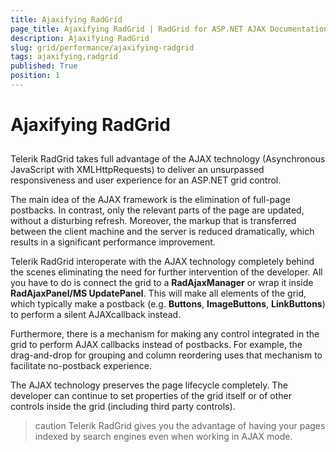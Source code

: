 ```yaml
---
title: Ajaxifying RadGrid
page_title: Ajaxifying RadGrid | RadGrid for ASP.NET AJAX Documentation
description: Ajaxifying RadGrid
slug: grid/performance/ajaxifying-radgrid
tags: ajaxifying,radgrid
published: True
position: 1
---
```


# Ajaxifying RadGrid



## 

Telerik RadGrid takes full advantage of the AJAX technology (Asynchronous JavaScript with XMLHttpRequests) to deliver an unsurpassed responsiveness and user experience for an ASP.NET grid control.

The main idea of the AJAX framework is the elimination of full-page postbacks. In contrast, only the relevant parts of the page are updated, without a disturbing refresh. Moreover, the markup that is transferred between the client machine and the server is reduced dramatically, which results in a significant performance improvement.

Telerik RadGrid interoperate with the AJAX technology completely behind the scenes eliminating the need for further intervention of the developer. All you have to do is connect the grid to a **RadAjaxManager** or wrap it inside **RadAjaxPanel/MS UpdatePanel**. This will make all elements of the grid, which typically make a postback (e.g. **Buttons**, **ImageButtons**, **LinkButtons**) to perform a silent AJAXcallback instead.

Furthermore, there is a mechanism for making any control integrated in the grid to perform AJAX callbacks instead of postbacks. For example, the drag-and-drop for grouping and column reordering uses that mechanism to facilitate no-postback experience.

The AJAX technology preserves the page lifecycle completely. The developer can continue to set properties of the grid itself or of other controls inside the grid (including third party controls).

>caution Telerik RadGrid gives you the advantage of having your pages indexed by search engines even when working in AJAX mode.
>

